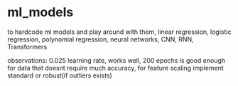# ml_models
to hardcode ml models and play around with them, linear regression, logistic regression, polynomial regression, neural networks, CNN, RNN, Transformers

observations: 0.025 learning rate, works well, 200 epochs is good enough for data that doesnt require much accuracy, for feature scaling implement standard or robust(if outliers exists)
